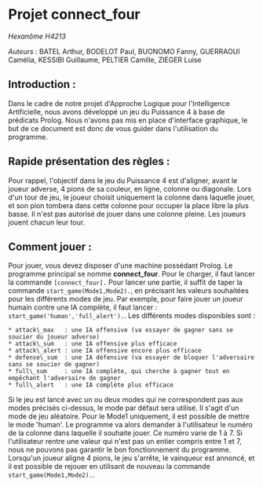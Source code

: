 # Projet connect\_four

*Hexanôme H4213*

*Auteurs* : BATEL Arthur, BODELOT Paul, BUONOMO Fanny, GUERRAOUI Camélia, KESSIBI Guillaume, PELTIER Camille, ZIEGER Luise

## Introduction :
Dans le cadre de notre projet d'Approche Logique pour l'Intelligence Artificielle, nous avons développé un jeu du Puissance 4 à base de prédicats Prolog. Nous n'avons pas mis en place d'interface graphique, le but de ce document est donc de vous guider dans l'utilisation du programme.

## Rapide présentation des règles :
Pour rappel, l'objectif dans le jeu du Puissance 4 est d'aligner, avant le joueur adverse, 4 pions de sa couleur, en ligne, colonne ou diagonale. Lors d'un tour de jeu, le joueur choisit uniquement la colonne dans laquelle jouer, et son pion tombera dans cette colonne pour occuper la place libre la plus basse. Il n'est pas autorisé de jouer dans une colonne pleine. Les joueurs jouent chacun leur tour.

## Comment jouer :
Pour jouer, vous devez disposer d'une machine possédant Prolog. Le programme principal se nomme **connect_four**. Pour le charger, il faut lancer la commande `[connect_four].`
    Pour lancer une partie, il suffit de taper la commande `start_game(Mode1,Mode2).`, en précisant les valeurs souhaitées pour les différents modes de jeu. Par exemple, pour faire jouer un joueur humain contre une IA complète, il faut lancer : `start_game('human','full_alert').`.
Les différents modes disponibles sont :

    * attack\_max   : une IA offensive (va essayer de gagner sans se soucier du joueur adverse)
    * attack\_sum   : une IA offensive plus efficace
    * attack\_alert : une IA offensive encore plus efficace
    * defense\_sum  : une IA défensive (va essayer de bloquer l'adversaire sans se soucier de gagner)
    * full\_sum     : une IA complète, qui cherche à gagner tout en empêchant l'adversaire de gagner
    * full\_alert   : une IA complète plus efficace

Si le jeu est lancé avec un ou deux modes qui ne correspondent pas aux modes précisés ci-dessus, le mode par défaut sera utilisé. Il s'agit d'un mode de jeu aléatoire.
Pour le Mode1 uniquement, il est possible de mettre le mode 'human'. Le programme va alors demander à l'utilisateur le numéro de la colonne dans laquelle il souhaite jouer. Ce numéro varie de 1 à 7. Si l'utilisateur rentre une valeur qui n'est pas un entier compris entre 1 et 7, nous ne pouvons pas garantir le bon fonctionnement du programme.
Lorsqu'un joueur aligne 4 pions, le jeu s'arrête, le vainqueur est annoncé, et il est possible de rejouer en utilisant de nouveau la commande `start_game(Mode1,Mode2).`.
